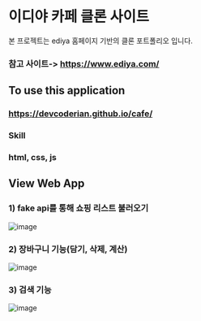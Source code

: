 # 이디야 카페 클론 사이트
본 프로젝트는 ediya 홈페이지 기반의 클론 포트폴리오 입니다.

### 참고 사이트->  https://www.ediya.com/

## To use this application

### https://devcoderian.github.io/cafe/


### Skill

### html, css, js


## View Web App

### 1) fake api를 통해 쇼핑 리스트 불러오기
![image](https://user-images.githubusercontent.com/87194565/132991684-f36f5417-fc88-48ad-a885-11b5a89c305b.png)

### 2) 장바구니 기능(담기, 삭제, 계산)
![image](https://user-images.githubusercontent.com/87194565/132991705-6022b279-d828-4f22-8839-b18435433de3.png)

### 3) 검색 기능
![image](https://user-images.githubusercontent.com/87194565/132991713-b21828a4-99df-4675-a66a-e1cb51f02907.png)


